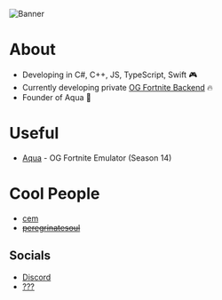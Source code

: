  ![Banner](https://camo.githubusercontent.com/9e3a289ba5eeb0d977daaac20359acd00f49810260839ebdb3afbdd853122d76/68747470733a2f2f63646e322e756e7265616c656e67696e652e636f6d2f313362722d73756d6d657273706c6173682d616e6e6f756e63652d626c6f676865616465722d3139323078313038302d3335313835353330322e6a7067)
 
# About

- Developing in C#, C++, JS, TypeScript, Swift 🎮
- Currently developing private [OG Fortnite Backend](https://github.com/xy8q/nexus) 🔥
- Founder of Aqua 👑

# Useful

- [Aqua](https://discord.gg/fortmp) - OG Fortnite Emulator (Season 14)

# Cool People

- [cem](https://discord.com/users/1249615140731490337)
- ~~[peregrinatesoul](https://discord.com/users/566245007661596672)~~

## Socials 

- [Discord](https://discord.com/users/1211351621951299658)
- [???](https://e-z.bio/onlyfans)
